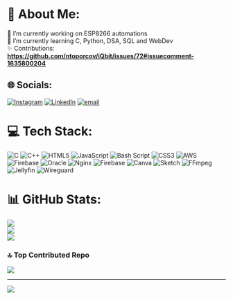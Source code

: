 # 💫 About Me:
🔭 I’m currently working on ESP8266 automations<br>🌱 I’m currently learning C, Python, DSA, SQL and WebDev<br>✨ Contributions: **https://github.com/ntoporcov/iQbit/issues/72#issuecomment-1635800204**


## 🌐 Socials:
[![Instagram](https://img.shields.io/badge/Instagram-%23E4405F.svg?logo=Instagram&logoColor=white)](https://instagram.com/vs.bin) [![LinkedIn](https://img.shields.io/badge/LinkedIn-%230077B5.svg?logo=linkedin&logoColor=white)](https://linkedin.com/in/vishveshc) [![email](https://img.shields.io/badge/Email-D14836?logo=gmail&logoColor=white)](mailto:vishveshchaudhari13@gmail.com) 

# 💻 Tech Stack:
![C](https://img.shields.io/badge/c-%2300599C.svg?style=flat&logo=c&logoColor=white) ![C++](https://img.shields.io/badge/c++-%2300599C.svg?style=flat&logo=c%2B%2B&logoColor=white) ![HTML5](https://img.shields.io/badge/html5-%23E34F26.svg?style=flat&logo=html5&logoColor=white) ![JavaScript](https://img.shields.io/badge/javascript-%23323330.svg?style=flat&logo=javascript&logoColor=%23F7DF1E) ![Bash Script](https://img.shields.io/badge/bash_script-%23121011.svg?style=flat&logo=gnu-bash&logoColor=white) ![CSS3](https://img.shields.io/badge/css3-%231572B6.svg?style=flat&logo=css3&logoColor=white) ![AWS](https://img.shields.io/badge/AWS-%23FF9900.svg?style=flat&logo=amazon-aws&logoColor=white) ![Firebase](https://img.shields.io/badge/firebase-%23039BE5.svg?style=flat&logo=firebase) ![Oracle](https://img.shields.io/badge/Oracle-F80000?style=flat&logo=oracle&logoColor=white) ![Nginx](https://img.shields.io/badge/nginx-%23009639.svg?style=flat&logo=nginx&logoColor=white) ![Firebase](https://img.shields.io/badge/firebase-a08021?style=flat&logo=firebase&logoColor=ffcd34) ![Canva](https://img.shields.io/badge/Canva-%2300C4CC.svg?style=flat&logo=Canva&logoColor=white) ![Sketch](https://img.shields.io/badge/Sketch-FFB387?style=flat&logo=sketch&logoColor=black) ![FFmpeg](https://shields.io/badge/FFmpeg-%23171717.svg?logo=ffmpeg&style=flat&labelColor=171717&logoColor=5cb85c) ![Jellyfin](https://img.shields.io/badge/jellyfin-%23000B25.svg?style=flat&logo=Jellyfin&logoColor=00A4DC) ![Wireguard](https://img.shields.io/badge/wireguard-%2388171A.svg?style=flat&logo=wireguard&logoColor=white)
# 📊 GitHub Stats:
![](https://github-readme-stats.vercel.app/api?username=VishveshC&theme=transparent&hide_border=true&include_all_commits=true&count_private=true)<br/>
![](https://nirzak-streak-stats.vercel.app/?user=VishveshC&theme=transparent&hide_border=true)<br/>
![](https://github-readme-stats.vercel.app/api/top-langs/?username=VishveshC&theme=transparent&hide_border=true&include_all_commits=true&count_private=true&layout=compact)

### 🔝 Top Contributed Repo
![](https://github-contributor-stats.vercel.app/api?username=VishveshC&limit=5&theme=transparent&combine_all_yearly_contributions=true)

---
[![](https://visitcount.itsvg.in/api?id=VishveshC&icon=0&color=0)](https://visitcount.itsvg.in)
